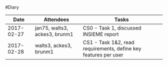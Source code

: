 #Diary

| Date                    | Attendees                             | Tasks                                                               |
|-------------------------|---------------------------------------|---------------------------------------------------------------------|
| 2017-02-27              | jan75, walts3, ackes3, brunm1         | CS0 - Task 1, discussed INSIEME report                              |
| 2017-02-28              | walts3, ackes3, brunm1                | CS1 - Task 1&2, read requirements, define key features per user     |